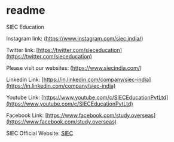# readme
SIEC Education

Instagram link: (https://www.instagram.com/siec.india/)

Twitter link: [https://twitter.com/sieceducation](https://twitter.com/sieceducation)

Please visit our websites: (https://www.siecindia.com/)

Linkedin Link: [https://in.linkedin.com/company/siec-india](https://in.linkedin.com/company/siec-india)

Youtube Link: [https://www.youtube.com/c/SIECEducationPvtLtd](https://www.youtube.com/c/SIECEducationPvtLtd)

Facebook Link: [https://www.facebook.com/study.overseas](https://www.facebook.com/study.overseas)

SIEC Official Website: [SIEC](https://www.siecindia.com/)
